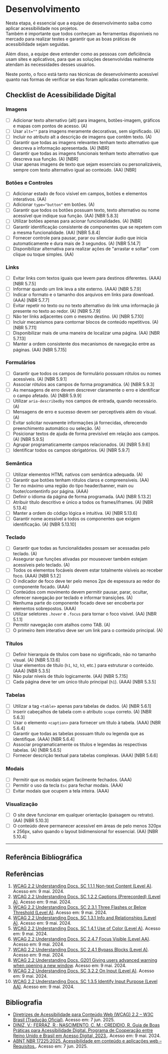 # Desenvolvimento

Nesta etapa, é essencial que a equipe de desenvolvimento saiba como aplicar acessibilidade nos projetos.  
Também é importante que todos conheçam as ferramentas disponíveis no mercado para realizar testes e garantir que as boas práticas de acessibilidade sejam seguidas.

Além disso, a equipe deve entender como as pessoas com deficiência usam sites e aplicativos, para que as soluções desenvolvidas realmente atendam às necessidades desses usuários.

Neste ponto, o foco está tanto nas técnicas de desenvolvimento acessível quanto nas formas de verificar se elas foram aplicadas corretamente.

## Checklist de Acessibilidade Digital

### Imagens

- [ ] Adicionar texto alternativo (alt) para imagens, botões-imagem, gráficos e mapas com pontos de acesso. (A)
- [ ] Usar `alt=""` para imagens meramente decorativas, sem significado. (A)
- [ ] Incluir no atributo alt a descrição de imagens que contêm texto. (A)
- [ ] Garantir que todas as imagens relevantes tenham texto alternativo que descreva a informação apresentada. (A) [NBR]
- [ ] Garantir que todas as imagens funcionais tenham texto alternativo que descreva sua função. (A) [NBR]
- [ ] Usar apenas imagens de texto que sejam essenciais ou personalizáveis, sempre com texto alternativo igual ao conteúdo. (AA) [NBR]

### Botões e Controles

- [ ] Adicionar estado de foco visível em campos, botões e elementos interativos. (AA)
- [ ] Adicionar `type="button"` em botões. (A)
- [ ] Garantir que todos os botões possuam texto, texto alternativo ou nome acessível que indique sua função. (AA) [NBR 5.8.3]
- [ ] Utilizar botões apenas para acionar funcionalidades. (A) [NBR]
- [ ] Garantir identificação consistente de componentes que se repetem com a mesma funcionalidade. (AA) [NBR 5.8.4]
- [ ] Fornecer controle para pausar, parar ou silenciar áudio que inicia automaticamente e dura mais de 3 segundos. (A) [NBR 5.14.7]
- [ ] Disponibilizar alternativa para realizar ações de "arrastar e soltar" com clique ou toque simples. (AA)

### Links

- [ ] Evitar links com textos iguais que levem para destinos diferentes. (AAA) [NBR 5.7.5]
- [ ] Informar quando um link leva a site externo. (AAA) [NBR 5.7.9]
- [ ] Indicar o formato e o tamanho dos arquivos em links para download. (AAA) [NBR 5.7.7]
- [ ] Evitar repetir no texto ou no texto alternativo do link uma informação já presente no texto ao redor. (A) [NBR 5.7.9]
- [ ] Não ter links adjacentes com o mesmo destino. (A) [NBR 5.7.10]
- [ ] Incluir mecanismos para contornar blocos de conteúdo repetitivos. (A) [NBR 5.7.11]
- [ ] Disponibilizar mais de uma maneira de localizar uma página. (AA) [NBR 5.7.13]
- [ ] Manter a ordem consistente dos mecanismos de navegação entre as páginas. (AA) [NBR 5.7.15]

### Formulários

- [ ] Garantir que todos os campos de formulário possuam rótulos ou nomes acessíveis. (A) [NBR 5.9.1]
- [ ] Associar rótulos aos campos de forma programática. (A) [NBR 5.9.3]
- [ ] As mensagens de erro devem descrever claramente o erro e identificar o campo afetado. (A) [NBR 5.9.9]
- [ ] Utilizar `aria-describedby` nos campos de entrada, quando necessário. (A)
- [ ] Mensagens de erro e sucesso devem ser perceptíveis além do visual. (A)
- [ ] Evitar solicitar novamente informações já fornecidas, oferecendo preenchimento automático ou seleção. (A)
- [ ] Posicionar textos de ajuda de forma previsível em relação aos campos. (A) [NBR 5.9.5]
- [ ] Agrupar programaticamente campos relacionados. (A) [NBR 5.9.6]
- [ ] Identificar todos os campos obrigatórios. (A) [NBR 5.9.7]

### Semântica

- [ ] Utilizar elementos HTML nativos com semântica adequada. (A)
- [ ] Garantir que botões tenham rótulos claros e compreensíveis. (AA)
- [ ] Ter no máximo uma região do tipo header/banner, main ou footer/contentinfo por página. (AAA)
- [ ] Definir o idioma da página de forma programada. (AA) [NBR 5.13.2]
- [ ] Atribuir título descritivo e único a todos os frames/iframes. (A) [NBR 5.13.4]
- [ ] Manter a ordem do código lógica e intuitiva. (A) [NBR 5.13.6]
- [ ] Garantir nome acessível a todos os componentes que exigem identificação. (A) [NBR 5.13.10]

### Teclado

- [ ] Garantir que todas as funcionalidades possam ser acessadas pelo teclado. (A)
- [ ] Assegurar que funções ativadas por mouseover também estejam acessíveis pelo teclado. (A)
- [ ] Todos os elementos focáveis devem estar totalmente visíveis ao receber foco. (AAA) [NBR 5.1.2]
- [ ] O indicador de foco deve ter pelo menos 2px de espessura ao redor do componente focado. (AAA)
- [ ] Conteúdos com movimento devem permitir pausar, parar, ocultar, oferecer navegação por teclado e informar transições. (A)
- [ ] Nenhuma parte do componente focado deve ser encoberta por elementos sobrepostos. (AAA)
- [ ] Utilizar seletores `.hover` e `.focus` para tornar o foco visível. (AA) [NBR 5.1.1]
- [ ] Permitir navegação com atalhos como TAB. (A)
- [ ] O primeiro item interativo deve ser um link para o conteúdo principal. (A)

### Títulos

- [ ] Definir hierarquia de títulos com base no significado, não no tamanho visual. (A) [NBR 5.13.6]
- [ ] Usar elementos de título (`h1`, `h2`, `h3`, etc.) para estruturar o conteúdo. (AAA) [NBR 5.3.5]
- [ ] Não pular níveis de título logicamente. (AA) [NBR 5.7.15]
- [ ] Cada página deve ter um único título principal (`h1`). (AAA) [NBR 5.3.5]

### Tabelas

- [ ] Utilizar a tag `<table>` apenas para tabelas de dados. (A) [NBR 5.6.1]
- [ ] Inserir cabeçalhos de tabela com o atributo `scope` correto. (A) [NBR 5.6.3]
- [ ] Usar o elemento `<caption>` para fornecer um título à tabela. (AAA) [NBR 5.6.4]
- [ ] Garantir que todas as tabelas possuam título ou legenda que as identifique. (AAA) [NBR 5.6.4]
- [ ] Associar programaticamente os títulos e legendas às respectivas tabelas. (A) [NBR 5.6.5]
- [ ] Fornecer descrição textual para tabelas complexas. (AAA) [NBR 5.6.6]

### Modais

- [ ] Permitir que os modais sejam facilmente fechados. (AAA)
- [ ] Permitir o uso da tecla `Esc` para fechar modais. (AAA)
- [ ] Evitar modais que ocupem a tela inteira. (AAA)

### Visualização

- [ ] O site deve funcionar em qualquer orientação (paisagem ou retrato). (AA) [NBR 5.10.3]
- [ ] O conteúdo deve permanecer acessível em áreas de pelo menos 320px x 256px, salvo quando o layout bidimensional for essencial. (AA) [NBR 5.10.4]

---

## Referência Bibliográfica

## Referências

1. [WCAG 2.2 Understanding Docs. SC 1.1.1 Non-text Content (Level A)](https://www.w3.org/WAI/WCAG22/Understanding/non-text-content.html). Acesso em: 9 mai. 2024.
2. [WCAG 2.2 Understanding Docs. SC 1.2.2 Captions (Prerecorded) (Level A)](https://www.w3.org/WAI/WCAG22/Understanding/captions-prerecorded.html). Acesso em: 9 mai. 2024.
3. [WCAG 2.2 Understanding Docs. SC 2.3.1 Three Flashes or Below Threshold (Level A)](https://www.w3.org/WAI/WCAG22/Understanding/three-flashes-or-below-threshold.html). Acesso em: 9 mai. 2024.
4. [WCAG 2.2 Understanding Docs. SC 1.3.1 Info and Relationships (Level A)](https://www.w3.org/WAI/WCAG22/Understanding/info-and-relationships.html). Acesso em: 9 mai. 2024.
5. [WCAG 2.2 Understanding Docs. SC 1.4.1 Use of Color (Level A)](https://www.w3.org/WAI/WCAG22/Understanding/use-of-color.html). Acesso em: 9 mai. 2024.
6. [WCAG 2.2 Understanding Docs. SC 2.4.7 Focus Visible (Level AA)](https://www.w3.org/WAI/WCAG22/Understanding/focus-visible.html). Acesso em: 9 mai. 2024.
7. [WCAG 2.2 Understanding Docs. SC 2.4.1 Bypass Blocks (Level A)](https://www.w3.org/WAI/WCAG22/Understanding/bypass-blocks.html). Acesso em: 9 mai. 2024.
8. [WCAG 2.2 Understanding Docs. G201 Giving users advanced warning when opening a new window](https://www.w3.org/WAI/WCAG22/Techniques/general/G201). Acesso em: 9 mai. 2024.
9. [WCAG 2.2 Understanding Docs. SC 3.2.2 On Input (Level A)](https://www.w3.org/WAI/WCAG22/Understanding/on-input.html). Acesso em: 9 mai. 2024.
10. [WCAG 2.2 Understanding Docs. SC 1.3.5 Identify Input Purpose (Level AA)](https://www.w3.org/WAI/WCAG22/Understanding/identify-input-purpose.html). Acesso em: 9 mai. 2024.

## Bibliografia

- [Diretrizes de Acessibilidade para Conteúdo Web (WCAG) 2.2 – W3C Brasil (Tradução Oficial)](https://www.w3c.br/traducoes/wcag/wcag22-pt-BR/). Acesso em: 7 jun. 2025.
- [DINIZ, V.; FERRAZ, R.; NASCIMENTO, C. M.; CREDIDIO, R. Guia de Boas Práticas para Acessibilidade Digital. Programa de Cooperação entre Reino Unido e Brasil em Acesso Digital, 2023.](https://www.gov.br/governodigital/pt-br/acessibilidade-e-usuario/acessibilidade-digital/guiaboaspraaticasparaacessibilidadedigital.pdf). Acesso em: 9 mai. 2024.
- [ABNT NBR 17225:2025. Acessibilidade em conteúdo e aplicações web – Requisitos.](https://mwpt.com.br/wp-content/uploads/2025/04/ABNT-NBR-17225-Acessibilidade-Digital.pdf). Acesso em: 7 jun. 2025.
